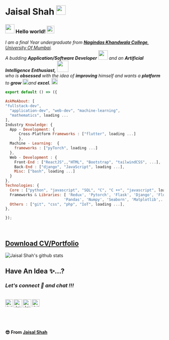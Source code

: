 # Jaisal Shah&nbsp;<img src="https://github.com/TheDudeThatCode/TheDudeThatCode/blob/master/Assets/Mario_Hello_Big.gif" width="30px" disabled>

### <img src="https://github.com/TheDudeThatCode/TheDudeThatCode/blob/master/Assets/Hi.gif" width="29px"> Hello world!&nbsp;<img src="https://github.com/TheDudeThatCode/TheDudeThatCode/blob/master/Assets/Earth.gif" width="24px">

<p>
  <em>
    I am a final Year undergraduate from <a href="https://nkc.ac.in/"> <b>Nagindas Khandwala College</b>, University Of Mumbai</a>. <br>
    A budding <b>Application/Software Developer</b> <img src="https://github.com/TheDudeThatCode/TheDudeThatCode/blob/master/Assets/Developer.gif" width="30px"> and an <b>Artificial Intelligence Enthusiast,</b>&nbsp;<img src="https://github.com/TheDudeThatCode/TheDudeThatCode/blob/master/Assets/Designer.gif" width="36px"><br>who is <b>obsessed</b>
    with the idea of <b>improving</b> himself and wants a <b>platform</b> to 
    <b>grow</b> <img src="https://github.com/TheDudeThatCode/TheDudeThatCode/blob/master/Assets/Rocket.gif" width="18px">and 
    <b>excel.</b> <img src="https://github.com/TheDudeThatCode/TheDudeThatCode/blob/master/Assets/Medal.gif" width="20px">
  </em>  
</p>

  ```js
export default () => ({
  
  AskMeAbout: [
  "fullstack-dev",
    "application-dev", "web-dev", "machine-learning",
    "mathematics", loading ...
  ],
  Industry Knowledge: {
    App - Development: {
        Cross-Platform Frameworks : ["flutter", loading ...]
        },
    Machine - Learning:  {
      frameworks : ["pyTorch", loading ...]
    },
    Web - Development : {
      Front-End : ["ReactJS",,"HTML", "Bootstrap", "tailwindCSS", ...],
      Back-End : ["django", "JavaScript", loading ...],
      Misc: ["bash", loading ...]
    }
  },
  Technologies: {
    Core : ["python", "javascript", "SQL", "C", "C ++", "javascript", loading ...],
    Frameworks & Libraries: [ 'Redux', 'Pytorch', 'Flask', 'Django', 'Flutter', 'Android',
                            'Pandas', 'Numpy', 'Seaborn', 'Matplotlib',...and loading],
    Others : ["git", "css", "php", "IoT", loading ...],
  },
  
});
```


<br>

## <a href="https://jaisal-shah.herokuapp.com/"> Download CV/Portfolio </a>
<!-- ![Download CV/Portfolio](https://jaisal-shah.herokuapp.com/) -->

![Jaisal Shah's github stats](https://github-readme-stats.vercel.app/api?username=jaisal1311&show_icons=true&title_color=fff&icon_color=79ff97&text_color=9f9f9f&bg_color=151515&hide=["prs"])
<br>

## Have An Idea ✨...?
### *Let's connect 🔗 and chat !!!*

<br>
  <a href="https://www.linkedin.com/in/jaisal-shah-a427061aa/">
    <img align="left" alt="Jaisal Shah | Linkedin" width="24px" src="https://github.com/TheDudeThatCode/TheDudeThatCode/blob/master/Assets/Linkedin.svg" />
  </a>
  <a href="https://twitter.com/jaisalshah4">
    <img align="left" alt="Jaisal Shah | Twitter" width="26px" src="https://github.com/TheDudeThatCode/TheDudeThatCode/blob/master/Assets/Twitter.svg" />
  </a>
  <a href="mailto:jaisalashah123@gmail.com">
    <img align="left" alt="Jaisal Shah | Gmail" width="26px" src="https://github.com/TheDudeThatCode/TheDudeThatCode/blob/master/Assets/Gmail.svg" />
  </a>
  <a href="https://www.instagram.com/shah.jaisal/">
    <img align="left" alt="Jaisal Shah | Instagram" width="24px" src="https://github.com/TheDudeThatCode/TheDudeThatCode/blob/master/Assets/Instagram.svg" />
  </a>
  

<br><br><br><br>

**😎 From [Jaisal Shah](https://github.com/jaisal1311)**
